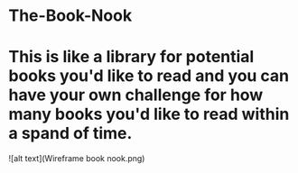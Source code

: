 # The-Book-Nook

# This is like a library for potential books you'd like to read and you can have your own challenge for how many books you'd like to read within a spand of time.


![alt text](Wireframe book nook.png)

